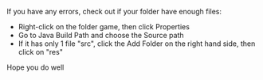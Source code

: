 If you have any errors, check out if your folder have enough files:
- Right-click on the folder game, then click Properties
- Go to Java Build Path and choose the Source path
- If it has only 1 file "src", click the Add Folder on the right hand side, then click on "res"

Hope you do well
